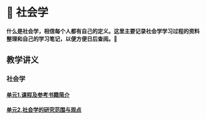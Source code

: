 # :closed_book: 社会学 
#### 什么是社会学，相信每个人都有自己的定义。这里主要记录社会学学习过程的资料整理和自己的学习笔记，以便方便日后查阅。:bread:

## 教学讲义 <Badge text="台湾大学" type="warning"/> <Badge text="孙中兴"/>
### 社会学
#### [单元1.课程及参考书籍简介](/study/sociology/ntu/socunit1/)

#### [单元2.社会学的研究范围与观点](/study/sociology/ntu/socunit2/)



